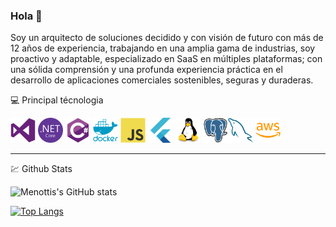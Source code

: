 ### Hola 👋

Soy un arquitecto de soluciones decidido y con visión de futuro con más de 12 años de experiencia, trabajando en una amplia gama de industrias, soy proactivo y adaptable, especializado en SaaS en múltiples plataformas; con una sólida comprensión y una profunda experiencia práctica en el desarrollo de aplicaciones comerciales sostenibles, seguras y duraderas.

💻 Principal técnologia


<img src="https://github.com/devicons/devicon/blob/master/icons/visualstudio/visualstudio-plain.svg" alt="swift logo" width="40" height="40" /> <img src="https://github.com/devicons/devicon/blob/master/icons/dotnetcore/dotnetcore-original.svg" alt="dotnet logo" width="40" height="40" /> <img src="https://github.com/devicons/devicon/blob/master/icons/csharp/csharp-original.svg" alt="csharp logo" width="40" height="40" /> <img src="https://github.com/devicons/devicon/blob/master/icons/docker/docker-plain-wordmark.svg" alt="csharp logo" width="40" height="40" /> <img src="https://github.com/devicons/devicon/blob/master/icons/javascript/javascript-original.svg" alt="JavaScript logo" width="40" height="40" /> <img src="https://github.com/devicons/devicon/blob/master/icons/flutter/flutter-original.svg" alt="swift logo" width="40" height="40" /> <img src="https://github.com/devicons/devicon/blob/master/icons/linux/linux-original.svg" alt="swift logo" width="40" height="40" /> <img src="https://github.com/devicons/devicon/blob/master/icons/postgresql/postgresql-original.svg" alt="swift logo" width="40" height="40" /><img src="https://github.com/devicons/devicon/blob/master/icons/mysql/mysql-original.svg" alt="swift logo" width="40" height="40" /> <img src="https://github.com/devicons/devicon/blob/master/icons/amazonwebservices/amazonwebservices-plain-wordmark.svg" alt="Amazon" width="40" height="40" />

---
💹 Github Stats

![Menottis's GitHub stats](https://github-readme-stats.vercel.app/api?username=gcmenotti&show_icons=true&theme=radical)

[![Top Langs](https://github-readme-stats.vercel.app/api/top-langs/?username=gcmenotti&theme=radical)](https://github.com/gcmenotti/github-readme-stats)
